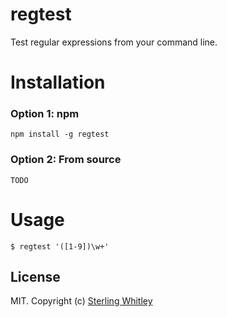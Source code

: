 # regtest
Test regular expressions from your command line.

# Installation
### Option 1: npm
`npm install -g regtest`
### Option 2: From source
`TODO`

# Usage
`$ regtest '([1-9])\w+'`

## License
MIT. Copyright (c) [Sterling Whitley](http://sterlingw.com)
